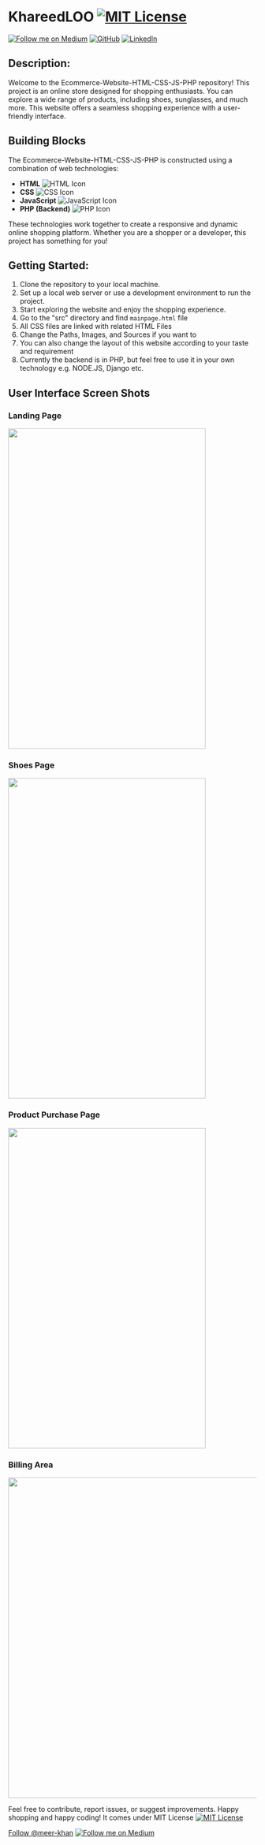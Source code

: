 # KhareedLOO [![MIT License](https://img.shields.io/badge/License-MIT-blue.svg)](https://opensource.org/licenses/MIT)
[![Follow me on Medium](https://img.shields.io/badge/Medium-%40meer--khan-02b875?style=for-the-badge&logo=medium)](https://medium.com/@meer-khan) [![GitHub](https://img.shields.io/badge/GitHub-%40meer--khan-181717?style=for-the-badge&logo=github)](https://github.com/meer-khan)
[![LinkedIn](https://img.shields.io/badge/LinkedIn-%40meer--khan-0077B5?style=for-the-badge&logo=linkedin)](https://www.linkedin.com/in/meer-khan/)

## Description: 
Welcome to the Ecommerce-Website-HTML-CSS-JS-PHP repository! This project is an online store designed for shopping enthusiasts. You can explore a wide range of products, including shoes, sunglasses, and much more. This website offers a seamless shopping experience with a user-friendly interface.

## Building Blocks

The Ecommerce-Website-HTML-CSS-JS-PHP is constructed using a combination of web technologies:

- **HTML** ![HTML Icon](https://img.icons8.com/color/48/000000/html-5--v1.png)
- **CSS** ![CSS Icon](https://img.icons8.com/color/48/000000/css3.png)
- **JavaScript** ![JavaScript Icon](https://img.icons8.com/color/48/000000/javascript--v2.png)
- **PHP (Backend)** ![PHP Icon](https://img.icons8.com/officel/16/000000/php-logo.png)

These technologies work together to create a responsive and dynamic online shopping platform. Whether you are a shopper or a developer, this project has something for you!

## Getting Started:

1. Clone the repository to your local machine.
2. Set up a local web server or use a development environment to run the project.
3. Start exploring the website and enjoy the shopping experience.
4. Go to the "src" directory and find `mainpage.html` file
5. All CSS files are linked with related HTML Files
6. Change the Paths, Images, and Sources if you want to
7. You can also change the layout of this website according to your taste and requirement
8. Currently the backend is in PHP, but feel free to use it in your own technology e.g. NODE.JS, Django etc. 


## User Interface Screen Shots

### Landing Page
<img src="https://github.com/meer-khan/KhareedLOO-Ecommerce-Website/assets/40295656/85ebdbac-f324-42b0-abe2-3ea01eacca18)" style="height: 650px; width:400px;"/>

### Shoes Page

<img src="https://github.com/meer-khan/KhareedLOO-Ecommerce-Website/assets/40295656/9ad27a04-f51d-4a46-ac3d-536adc40e315" style="height: 650px; width:400px;"/>

### Product Purchase Page

<img src="https://github.com/meer-khan/KhareedLOO-Ecommerce-Website/assets/40295656/69336aeb-6bab-466e-99ff-f8f84d6b4958" style="height: 650px; width:400px;"/>

### Billing Area

<img src="https://github.com/meer-khan/KhareedLOO-Ecommerce-Website/assets/40295656/b5304f16-9aef-4c3f-b04d-6cc5699e7560" style="height: 650px; width:550px;"/>





Feel free to contribute, report issues, or suggest improvements. Happy shopping and happy coding!
It comes under MIT License [![MIT License](https://img.shields.io/badge/License-MIT-blue.svg)](https://opensource.org/licenses/MIT)

<a class="github-button" href="https://github.com/meer-khan" data-size="large" aria-label="Follow @meer-khan on GitHub">Follow @meer-khan</a>
[![Follow me on Medium](https://img.shields.io/badge/Medium-%40meer--khan-02b875?style=for-the-badge&logo=medium)](https://medium.com/@meer-khan)

